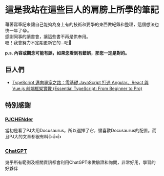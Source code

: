 # 這是我站在這些巨人的肩膀上所學的筆記

藉著寫筆記來讓自己能夠為身上有的技術和要學的東西做紀錄和整理，這個想法也快一年了😂。<br>
感謝同事的讀書會，讓這些書不再是供奉用。<br>
嗯！我會努力不定期更新它的...吧👊

**p.s. 內容或觀念可能有誤，如果您看到有錯誤，那您一定是對的。**<br>


## 巨人們
- [TypeScript 邁向專家之路：零基礎 JavaScript 打通 Angular、React 與 Vue.js 前端框架實戰 (Essential TypeScript: From Beginner to Pro)](https://www.tenlong.com.tw/products/9789863126904?list_name=lv)

## 特別感謝

### [PJCHENder](https://pjchender.dev/)
當初是看了PJ大用Docusaurus，所以選擇了它，蠻喜歡Docusaurus的配置。而且PJ大的文章都很有料👍👍👍
### [ChatGPT](https://chat.openai.com/)
幾乎所有範例及相關資訊都會利用ChatGPT來做驗證和詢問，非常好用，學習的好夥伴